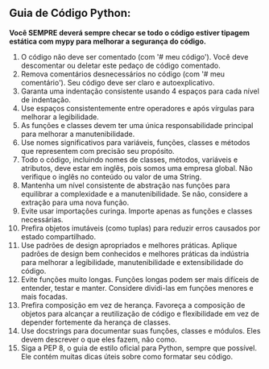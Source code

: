 ## Guia de Código Python:

**Você SEMPRE deverá sempre checar se todo o código estiver tipagem estática com mypy para melhorar a segurança do código.**

1. O código não deve ser comentado (com '# meu código'). Você deve descomentar ou deletar este pedaço de código comentado.
2. Remova comentários desnecessários no código (com '# meu comentário'). Seu código deve ser claro e autoexplicativo.
3. Garanta uma indentação consistente usando 4 espaços para cada nível de indentação.
4. Use espaços consistentemente entre operadores e após vírgulas para melhorar a legibilidade.
5. As funções e classes devem ter uma única responsabilidade principal para melhorar a manutenibilidade.
6. Use nomes significativos para variáveis, funções, classes e métodos que representem com precisão seu propósito.
7. Todo o código, incluindo nomes de classes, métodos, variáveis e atributos, deve estar em inglês, pois somos uma empresa global. Não verifique o inglês no conteúdo ou valor de uma String.
8. Mantenha um nível consistente de abstração nas funções para equilibrar a complexidade e a manutenibilidade. Se não, considere a extração para uma nova função.
9. Evite usar importações curinga. Importe apenas as funções e classes necessárias.
10. Prefira objetos imutáveis (como tuplas) para reduzir erros causados por estado compartilhado.
11. Use padrões de design apropriados e melhores práticas. Aplique padrões de design bem conhecidos e melhores práticas da indústria para melhorar a legibilidade, manutenibilidade e extensibilidade do código.
12. Evite funções muito longas. Funções longas podem ser mais difíceis de entender, testar e manter. Considere dividi-las em funções menores e mais focadas.
13. Prefira composição em vez de herança. Favoreça a composição de objetos para alcançar a reutilização de código e flexibilidade em vez de depender fortemente da herança de classes.
14. Use docstrings para documentar suas funções, classes e módulos. Eles devem descrever o que eles fazem, não como.
15. Siga a PEP 8, o guia de estilo oficial para Python, sempre que possível. Ele contém muitas dicas úteis sobre como formatar seu código.
